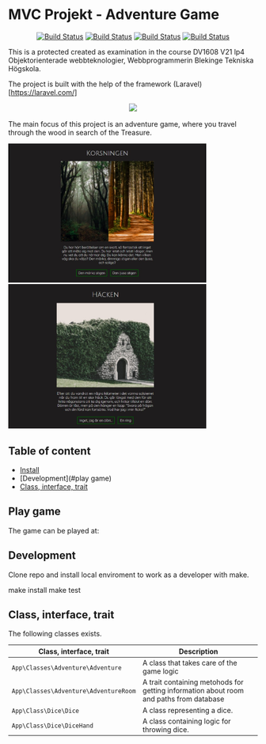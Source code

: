 # MVC Projekt - Adventure Game

<p align="center">
<a href="https://travis-ci.org/VeronicaAxelsson/mvc-projekt"><img src="https://travis-ci.org/VeronicaAxelsson/mvc-projekt.svg" alt="Build Status"></a>
<a href="https://scrutinizer-ci.com/g/VeronicaAxelsson/mvc-projekt/?branch=master"><img src="https://scrutinizer-ci.com/g/VeronicaAxelsson/mvc-projekt/badges/quality-score.png?b=main" alt="Build Status"></a>
<a href="https://scrutinizer-ci.com/g/VeronicaAxelsson/mvc-projekt/?branch=master""><img src="https://scrutinizer-ci.com/g/VeronicaAxelsson/mvc-projekt/badges/build.png?b=main" alt="Build Status"></a>
<a href="https://scrutinizer-ci.com/g/VeronicaAxelsson/mvc-projekt/?branch=master"><img src="https://scrutinizer-ci.com/g/VeronicaAxelsson/mvc-projekt/badges/coverage.png?b=main" alt="Build Status"></a>

This is a protected created as examination in the course DV1608 V21 lp4 Objektorienterade webbteknologier, Webbprogrammerin Blekinge Tekniska Högskola.

The project is built with the help of the framework (Laravel)[https://laravel.com/] <p align="center"><a href="https://laravel.com" target="_blank"><img src="https://raw.githubusercontent.com/laravel/art/master/logo-lockup/5%20SVG/2%20CMYK/1%20Full%20Color/laravel-logolockup-cmyk-red.svg" width="400"></a></p>

The main focus of this project is an adventure game, where you travel through the wood in search of the Treasure.

<img src="public/img/for_readme.jpg" alt="game" width="400"/>
<img src="public/img/for_readme2.jpg" alt="game" width="400"/>



## Table of content
* [Install](#development)
* [Development](#play game)
* [Class, interface, trait](#class-interface-trait)



## Play game
The game can be played at:


## Development
Clone repo and install local enviroment to work as a developer with make.

make install
make test

## Class, interface, trait
The following classes exists.

| Class, interface, trait            | Description |
|------------------------------------|-------------|
| `App\Classes\Adventure\Adventure`            | A class that takes care of the game logic  |
| `App\Classes\Adventure\AdventureRoom`        | A trait containing metohods for getting information about room and paths from database |
| `App\Class\Dice\Dice`                        | A class representing a dice.
| `App\Class\Dice\DiceHand`                    | A class containing logic for throwing dice.

